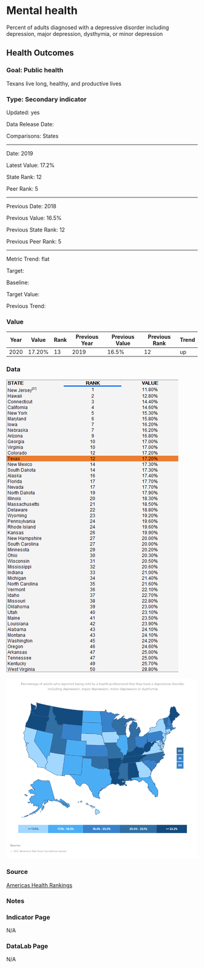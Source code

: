# Mental health

Percent of adults diagnosed with a depressive disorder including depression, major depression, dysthymia, or minor depression

## Health Outcomes

### Goal: Public health

Texans live long, healthy, and productive lives

### Type: Secondary indicator

Updated: yes

Data Release Date: 

Comparisons: States

----

Date: 2019

Latest Value: 17.2%

State Rank: 12

Peer Rank: 5

----

Previous Date:  2018

Previous Value: 16.5%

Previous State Rank: 12

Previous Peer Rank: 5

----

Metric Trend: flat

Target: 

Baseline: 

Target Value: 

Previous Trend: 



### Value

| Year |  Value      | Rank        | Previous Year | Previous Value | Previous Rank | Trend | 
| ----------- | ----------- | ----------- | ----------- | ----------- | ----------- | -----------|
|     2020    | 17.20%       |    13      |     2019    |    16.5%    | 12         |  up       | 

### Data

![data](./images/data_depression.PNG)

![map](./images/map_depression.PNG)

### Source

[Americas Health Rankings](https://www.americashealthrankings.org/explore/annual)

### Notes

### Indicator Page

N/A

### DataLab Page

N/A
